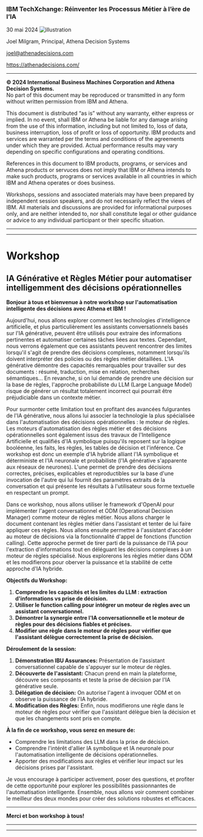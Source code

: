 ### IBM TechXchange: Réinventer les Processus Métier à l’ère de l’IA

30 mai 2024
![illustration](https://github.com/joelmilgram/athena/assets/150163964/0b09678f-0613-4999-a47b-6c7d055c7221)

Joel Milgram, Principal, Athena Decision Systems

joel@athenadecisions.com

https://athenadecisions.com/

---

**© 2024 International Business Machines Corporation and Athena Decision Systems.**  
No part of this document may be reproduced or transmitted in any form without written permission from IBM and Athena.

This document is distributed “as is” without any warranty, either express or implied.  In no event, shall IBM or Athena be liable 
for any damage arising from the use of this information, including but not limited to, loss of data, business
interruption, loss of profit or loss of opportunity.  IBM products and services are warranted per the terms and
conditions of the agreements under which they are provided.  Actual performance results may vary depending on specific configurations and
operating conditions.

References in this document to IBM products, programs, or services and Athena products or servuces does not imply that IBM or Athena intends to make such
products, programs or services available in all countries in which IBM and Athena operates or does business.

Workshops, sessions and associated materials may have been prepared by independent session speakers, and do not
necessarily reflect the views of IBM. All materials and discussions are provided for informational purposes only, and
are neither intended to, nor shall constitute legal or other guidance or advice to any individual participant or their
specific situation.


---

---

# Workshop 
## IA Générative et Règles Métier pour automatiser intelligemment des décisions opérationnelles


**Bonjour à tous et bienvenue à notre workshop sur l'automatisation intelligente des décisions avec Athena et IBM !**

Aujourd'hui, nous allons explorer comment les technologies d'intelligence artificielle, et plus particulièrement les assistants conversationnels basés sur l'IA générative, peuvent être utilisés pour extraire des informations pertinentes et automatiser certaines tâches liées aux textes. Cependant, nous verrons également que ces assistants peuvent rencontrer des limites lorsqu'il s'agit de prendre des décisions complexes, notamment lorsqu'ils doivent interpréter des policies ou des règles métier détaillées. L'IA générative démontre des capacités remarquables pour travailler sur des documents : résumé, traduction, mise en relation, recherches sémantiques... En revanche, si on lui demande de prendre une décision sur la base de règles, l'approche probabiliste du LLM (Large Language Model) risque de générer un résultat totalement incorrect qui pourrait être préjudiciable dans un contexte métier.

Pour surmonter cette limitation tout en profitant des avancées fulgurantes de l'IA générative, nous allons lui associer la technologie la plus spécialisée dans l'automatisation des décisions opérationnelles : le moteur de règles. Les moteurs d'automatisation des règles métier et des décisions opérationnelles sont également issus des travaux de l'Intelligence Artificielle et qualifiés d'IA symbolique puisqu'ils reposent sur la logique booléenne, les faits, les règles, les tables de décision et l'inférence. Ce workshop est donc un exemple d'IA hybride alliant l'IA symbolique et déterministe et l'IA neuronale et probabiliste (l'IA générative s'apparente aux réseaux de neurones). L'une permet de prendre des décisions correctes, précises, explicables et reproductibles sur la base d'une invocation de l'autre qui lui fournit des paramètres extraits de la conversation et qui présente les résultats à l'utilisateur sous forme textuelle en respectant un prompt.


Dans ce workshop, nous allons utiliser le framework d'OpenAI pour implémenter l'agent conversationnel et ODM (Operational Decision Manager) comme moteur de règles métier.
Nous allons charger le document contenant les règles métier dans l'assistant et tenter de lui faire appliquer ces règles.
Nous allons ensuite permettre à l'assistant d'accéder au moteur de décisions via la fonctionnalité d'appel de fonctions (function calling). Cette approche permet de tirer parti de la puissance de l'IA pour l'extraction d'informations tout en déléguant les décisions complexes à un moteur de règles spécialisé.
Nous explorerons les règles métier dans ODM et les modifierons pour oberver la puissance et la stabilité de cette approche d'IA hybride.

**Objectifs du Workshop:**

1. **Comprendre les capacités et les limites du LLM : extraction d'informations vs prise de décision.**
2. **Utiliser le function calling pour intégrer un moteur de règles avec un assistant conversationnel.**
3. **Démontrer la synergie entre l'IA conversationnelle et le moteur de règles pour des décisions fiables et précises.**
4. **Modifier une règle dans le moteur de règles pour vérifier que l'assistant délègue correctement la prise de décision.**

**Déroulement de la session:**

1. **Démonstration IBU Assurances:** Présentation de l'assistant conversationnel capable de s'appuyer sur le moteur de règles.
2. **Découverte de l'assistant:** Chacun prend en main la plateforme, découvre ses composants et teste la prise de décision par l'IA générative seule.
3. **Délégation de décision:** On autorise l'agent à invoquer ODM et on observe la puissance de l'IA hybride.
4. **Modification des Règles:** Enfin, nous modifierons une règle dans le moteur de règles pour vérifier que l'assistant délègue bien la décision et que les changements sont pris en compte.

**À la fin de ce workshop, vous serez en mesure de:**

- Comprendre les limitations des LLM dans la prise de décision.
- Comprendre l'intérêt d'allier IA symbolique et IA neuronale pour l'automatisation intelligente de décisions opérationnelles.
- Apporter des modifications aux règles et vérifier leur impact sur les décisions prises par l'assistant.

Je vous encourage à participer activement, poser des questions, et profiter de cette opportunité pour explorer les possibilités passionnantes de l'automatisation intelligente. Ensemble, nous allons voir comment combiner le meilleur des deux mondes pour créer des solutions robustes et efficaces.

---

**Merci et bon workshop à tous!**

---

---

